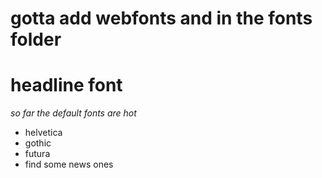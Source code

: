 # gotta add webfonts and in the fonts folder

# headline font
*so far the default fonts are hot*
* helvetica
* gothic
* futura
* find some news ones
